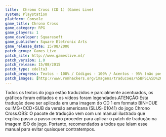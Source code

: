 ```yaml
---
title:  Chrono Cross (CD 1) (Games Live)
system: Playstation
platform: Console
game_title: Chrono Cross
game_category: RPG
game_players: 1
game_developer: Squaresoft
game_publisher: Square Eletronic Arts
game_release_date: 15/08/2000
patch_group: Games Live
patch_site: http://www.gameslive.ml/
patch_version: 1.0
patch_release: 15/08/2015
patch_type: xdelta3
patch_progress: Textos - 100% / Códigos - 100% / Acentos - 95% (não possui os acentos Ã e Õ) / Gráficos - 100% / Vídeos - 100%
patch_images: [http://www.romhackers.org/imagens/traducoes/%5BPS1%5D%20Chrono%20Cross%20-%20Games%20Live%20-%201.jpg,http://www.romhackers.org/imagens/traducoes/%5BPS1%5D%20Chrono%20Cross%20-%20Games%20Live%20-%202.jpg,http://www.romhackers.org/imagens/traducoes/%5BPS1%5D%20Chrono%20Cross%20-%20Games%20Live%20-%203.jpg]
---
```

Todos os textos do jogo estão traduzidos e parcialmente acentuados, os gráficos foram editados e os vídeos foram legendados.ATENÇÃO:Esta tradução deve ser aplicada em uma imagem do CD 1 em formato BIN+CUE ou IMG+CCD+SUB da versão americana (SLUS-01041) do jogo Chrono Cross.OBS: O pacote de tradução vem com um manual ilustrado que explica passo a passo como proceder para aplicar o patch de tradução na imagem ISO do jogo. Portanto, recomendados a todos que leiam esse manual para evitar quaisquer contratempos.